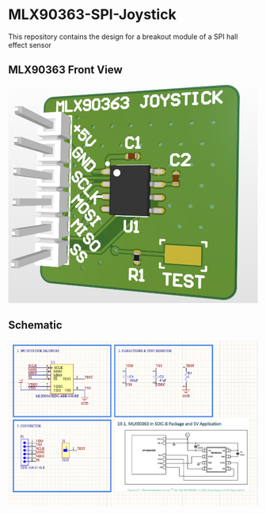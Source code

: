 # MLX90363-SPI-Joystick

This repository contains the design for a breakout module of a SPI hall effect sensor

## MLX90363 Front View

![MLX90363 Front View](images/MLX90363_front.PNG "MLX90363 Front View")

## Schematic
![MLX90363 Schematic](images/schematic.PNG "MLX90363 Schematic")
